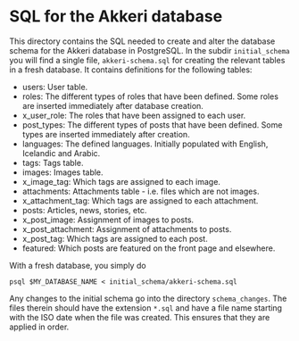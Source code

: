 # SQL for the Akkeri database

This directory contains the SQL needed to create and alter the database schema
for the Akkeri database in PostgreSQL. In the subdir `initial_schema` you will
find a single file, `akkeri-schema.sql` for creating the relevant tables in
a fresh database. It contains definitions for the following tables:

- users: User table.
- roles: The different types of roles that have been defined. Some roles are
  inserted immediately after database creation.
- x_user_role: The roles that have been assigned to each user.
- post_types: The different types of posts that have been defined. Some types
  are inserted immediately after creation.
- languages: The defined languages. Initially populated with English, Icelandic
  and Arabic.
- tags: Tags table.
- images: Images table.
- x_image_tag: Which tags are assigned to each image.
- attachments: Attachments table - i.e. files which are not images.
- x_attachment_tag: Which tags are assigned to each attachment.
- posts: Articles, news, stories, etc.
- x_post_image: Assignment of images to posts.
- x_post_attachment: Assignment of attachments to posts.
- x_post_tag: Which tags are assigned to each post.
- featured: Which posts are featured on the front page and elsewhere.

With a fresh database, you simply do

    psql $MY_DATABASE_NAME < initial_schema/akkeri-schema.sql

Any changes to the initial schema go into the directory `schema_changes`. The
files therein should have the extension `*.sql` and have a file name starting
with the ISO date when the file was created. This ensures that they are
applied in order.
